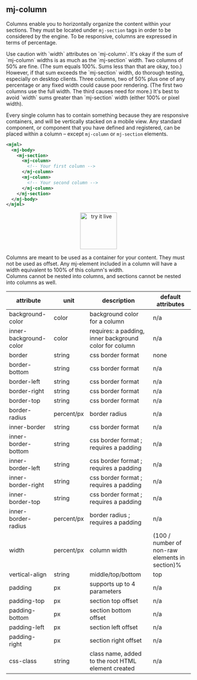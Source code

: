 ## mj-column

Columns enable you to horizontally organize the content within your sections. They must be located under `mj-section` tags in order to be considered by the engine.
To be responsive, columns are expressed in terms of percentage.

<aside class="notice">
  Use caution with `width` attributes on `mj-column`.
  It's okay if the sum of `mj-column` widths is
      as much as the `mj-section` width.
  Two columns of 50% are fine.
  (The sum equals 100%.
  Sums less than that are okay, too.)
  However, if that sum exceeds the `mj-section` width,
      do thorough testing, especially on desktop clients.
  Three columns, two of 50% plus one of any percentage or
      any fixed width could cause poor rendering.
  (The first two columns use the full width.
  The third causes need for more.)
  It's best to avoid `width` sums greater than
      `mj-section` width (either 100% or pixel width).
</aside>

Every single column has to contain something because they are responsive containers, and will be vertically stacked on a mobile view. Any standard component, or component that you have defined and registered, can be placed within a column – except `mj-column` or `mj-section` elements.

```xml
<mjml>
  <mj-body>
    <mj-section>
      <mj-column>
        <!-- Your first column -->
      </mj-column>
      <mj-column>
        <!-- Your second column -->
      </mj-column>
    </mj-section>
  </mj-body>
</mjml>
```

<p align="center">
  <a href="https://mjml.io/try-it-live/components/column">
    <img width="100px" src="https://mjml.io/assets/img/svg/TRYITLIVE.svg" alt="try it live" />
  </a>
</p>

<aside class="notice">
  Columns are meant to be used as a container for your content. They must not be used as offset. Any mj-element included in a column will have a width equivalent to 100% of this column's width.
</aside>

<aside class="warning">
  Columns cannot be nested into columns, and sections cannot be nested into columns as well.
</aside>

attribute           | unit        | description                    | default attributes
--------------------|-------------|--------------------------------|--------------------------------------
background-color    | color       | background color for a column  | n/a
inner-background-color | color    | requires: a padding, inner background color for column | n/a
border              | string      | css border format              | none
border-bottom       | string      | css border format              | n/a
border-left         | string      | css border format              | n/a
border-right        | string      | css border format              | n/a
border-top          | string      | css border format              | n/a
border-radius       | percent/px  | border radius                  | n/a
inner-border        | string      | css border format              | n/a
inner-border-bottom       | string      | css border format ; requires a padding | n/a
inner-border-left         | string      | css border format ; requires a padding | n/a
inner-border-right        | string      | css border format ; requires a padding | n/a
inner-border-top          | string      | css border format ; requires a padding | n/a
inner-border-radius       | percent/px  | border radius ; requires a padding     | n/a
width               | percent/px  | column width                   | (100 / number of non-raw elements in section)%
vertical-align      | string      | middle/top/bottom              | top
padding             | px          | supports up to 4 parameters    | n/a
padding-top         | px          | section top offset             | n/a
padding-bottom      | px          | section bottom offset          | n/a
padding-left        | px          | section left offset            | n/a
padding-right       | px          | section right offset           | n/a
css-class           | string      | class name, added to the root HTML element created | n/a
